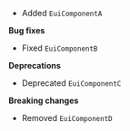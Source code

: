 - Added `EuiComponentA`

**Bug fixes**

- Fixed `EuiComponentB`

**Deprecations**

- Deprecated `EuiComponentC`

**Breaking changes**

- Removed `EuiComponentD`
